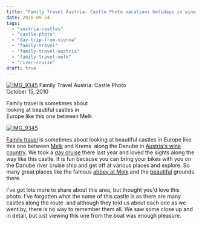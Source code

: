 ```yaml
---
title: "Family Travel Austria: Castle Photo vacations holidays in wine country river cruises biking"
date: 2010-09-24
tags: 
  - "austria-castles"
  - "castle-photo"
  - "day-trip-from-vienna"
  - "family-travel"
  - "family-travel-austria"
  - "family-travel-melk"
  - "river-cruise"
draft: true
---
```


[![IMG_9345](https://soultravelers3.typepad.com/.a/6a00e5502a95078833013487b0926a970c-200wi "IMG_9345")](http://soultravelers3.typepad.com/.a/6a00e5502a95078833013487b0926a970c-pi) Family Travel Austria: Castle Photo  
October 15, 2010

Family travel is sometimes about  
looking at beautiful castles in  
Europe like this one between Melk 

<!--more-->

[![IMG_9345](http://soultravelers3.typepad.com/.a/6a00e5502a950788330133f48fd563970b-500wi "IMG_9345")](http://soultravelers3.typepad.com/.a/6a00e5502a950788330133f48fd563970b-pi)  

[Family travel](http://soultravelers3new.local/2009/04/how-to-travel-the-world-as-a-digital-nomad-family.html) is sometimes about looking at beautiful castles in Europe like this one between [Melk](http://en.wikipedia.org/wiki/Melk) and Krems  along the Danube in [Austria's wine country](http://en.wikipedia.org/wiki/Austria_%28wine%29). We took a [day cruise](http://soultravelers3new.local/2009/09/-a-travelers-tragic-tale-handling-travel-disasters-medical-emergency-.html) there last year and loved the sights along the way like this castle. It is fun because you can bring your bikes with you on the Danube river cruise ship and get off at various places and explore. So many great places like the famous [abbey at Melk](http://soultravelers3new.local/2010/09/prettiest-church-in-the-world-melk-abbey-austria-european-golden-beauty-on-danube-in-wine-country-.html) and the [beautiful](http://soultravelers3new.local/2009/09/family-travel-photo-austria-melk-joy-in-water.html) grounds there.  
  
I've got lots more to share about this area, but thought you'd love this photo. I've forgotten what the name of this castle is as there are many castles along the route  and although they told us about each one as we went by, there is no way to remember them all. We saw some close up and in detail, but just viewing this one from the boat was enough pleasure.
